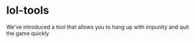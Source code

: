 # lol-tools
We've introduced a tool that allows you to hang up with impunity and quit the game quickly
